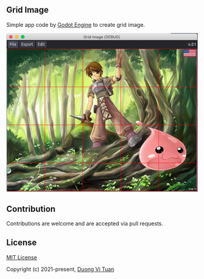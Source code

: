## Grid Image

Simple app code by [Godot Engine](https://godotengine.org) to create grid image.

![GridImage](https://github.com/duongvituan/GridImage/blob/main/image/sample.png)


## Contribution

Contributions are welcome and are accepted via pull requests.


## License

[MIT License](https://github.com/duongvituan/GridImage/blob/main/LICENSE)

Copyright (c) 2021-present, [Duong Vi Tuan](https://github.com/duongvituan)
